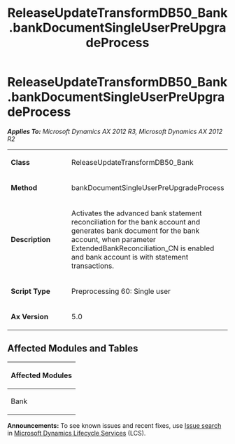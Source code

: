 ﻿---
title: ReleaseUpdateTransformDB50_Bank.bankDocumentSingleUserPreUpgradeProcess
TOCTitle: ReleaseUpdateTransformDB50_Bank.bankDocumentSingleUserPreUpgradeProcess
ms:assetid: c5f4091d-932e-c5fc-6dda-1d36365050c7
ms:mtpsurl: https://msdn.microsoft.com/en-us/library/JJ719544(v=AX.60)
ms:contentKeyID: 49711112
ms.date: 05/18/2015
mtps_version: v=AX.60
---

# ReleaseUpdateTransformDB50\_Bank.bankDocumentSingleUserPreUpgradeProcess 


_**Applies To:** Microsoft Dynamics AX 2012 R3, Microsoft Dynamics AX 2012 R2_

<table>
<colgroup>
<col style="width: 50%" />
<col style="width: 50%" />
</colgroup>
<tbody>
<tr class="odd">
<td><p><strong>Class</strong></p></td>
<td><p>ReleaseUpdateTransformDB50_Bank</p></td>
</tr>
<tr class="even">
<td><p><strong>Method</strong></p></td>
<td><p>bankDocumentSingleUserPreUpgradeProcess</p></td>
</tr>
<tr class="odd">
<td><p><strong>Description</strong></p></td>
<td><p>Activates the advanced bank statement reconciliation for the bank account and generates bank document for the bank account, when parameter ExtendedBankReconciliation_CN is enabled and bank account is with statement transactions.</p></td>
</tr>
<tr class="even">
<td><p><strong>Script Type</strong></p></td>
<td><p>Preprocessing 60: Single user</p></td>
</tr>
<tr class="odd">
<td><p><strong>Ax Version</strong></p></td>
<td><p>5.0</p></td>
</tr>
</tbody>
</table>


## Affected Modules and Tables

<table>
<colgroup>
<col style="width: 100%" />
</colgroup>
<thead>
<tr class="header">
<th><p>Affected Modules</p></th>
</tr>
</thead>
<tbody>
<tr class="odd">
<td><p>Bank</p></td>
</tr>
</tbody>
</table>

  
**Announcements:** To see known issues and recent fixes, use [Issue search](http://go.microsoft.com/fwlink/?linkid=389258) in [Microsoft Dynamics Lifecycle Services](http://go.microsoft.com/fwlink/?linkid=306505) (LCS).

